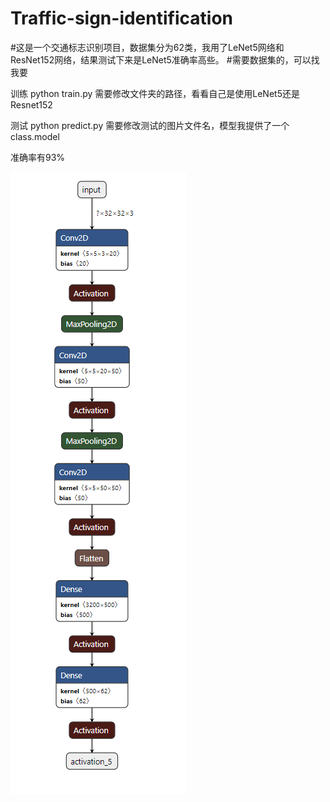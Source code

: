 # Traffic-sign-identification

#这是一个交通标志识别项目，数据集分为62类，我用了LeNet5网络和ResNet152网络，结果测试下来是LeNet5准确率高些。
#需要数据集的，可以找我要

训练 python train.py 需要修改文件夹的路径，看看自己是使用LeNet5还是Resnet152
 
测试 python predict.py 需要修改测试的图片文件名，模型我提供了一个class.model

准确率有93%

 ![模型网络结构](https://github.com/rookiexiao123/Traffic-sign-identification-/blob/master/2f9f55c1875707e106604c310445366.png)



